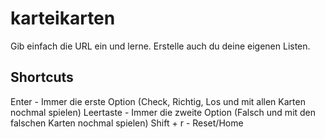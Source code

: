 # karteikarten

Gib einfach die URL ein und lerne. Erstelle auch du deine eigenen Listen.

## Shortcuts

Enter - Immer die erste Option (Check, Richtig, Los und mit allen Karten nochmal spielen)
Leertaste - Immer die zweite Option (Falsch und mit den falschen Karten nochmal spielen)
Shift + r - Reset/Home